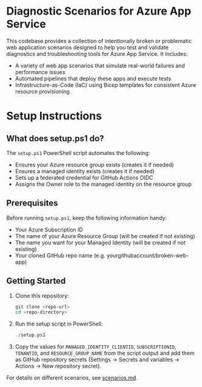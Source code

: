 # Diagnostic Scenarios for Azure App Service

This codebase provides a collection of intentionally broken or problematic web application scenarios designed to help you test and validate diagnostics and troubleshooting tools for Azure App Service. It includes:
- A variety of web app scenarios that simulate real-world failures and performance issues
- Automated pipelines that deploy these apps and execute tests
- Infrastructure-as-Code (IaC) using Bicep templates for consistent Azure resource provisioning

# Setup Instructions

## What does setup.ps1 do?
The `setup.ps1` PowerShell script automates the following:
- Ensures your Azure resource group exists (creates it if needed)
- Ensures a managed identity exists (creates it if needed)
- Sets up a federated credential for GitHub Actions OIDC
- Assigns the Owner role to the managed identity on the resource group

## Prerequisites
Before running `setup.ps1`, keep the following information handy:
- Your Azure Subscription ID
- The name of your Azure Resource Group (will be created if not existing)
- The name you want for your Managed Identity (will be created if not existing)
- Your cloned GitHub repo name (e.g. yourgithubaccount/broken-web-app)

## Getting Started
1. Clone this repository:
   ```sh
   git clone <repo-url>
   cd <repo-directory>
   ```
2. Run the setup script in PowerShell:
   ```powershell
   ./setup.ps1
   ```
3. Copy the values for `MANAGED_IDENTITY_CLIENTID`, `SUBSCRIPTIONID`, `TENANTID`, and `RESOURCE_GROUP_NAME` from the script output and add them as GitHub repository secrets (Settings → Secrets and variables → Actions → New repository secret).

For details on different scenarios, see [scenarios.md](scenarios.md). 